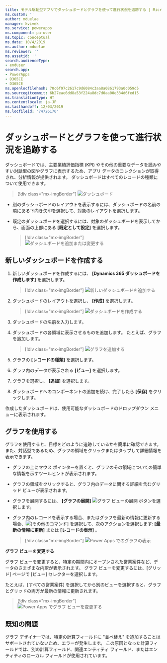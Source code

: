 ```yaml
---
title: モデル駆動型アプリでダッシュボードとグラフを使って進行状況を追跡する | MicrosoftDocs
ms.custom: ''
author: mduelae
manager: kvivek
ms.service: powerapps
ms.component: pa-user
ms.topic: conceptual
ms.date: 10/4/2019
ms.author: mduelae
ms.reviewer: ''
ms.assetid: ''
search.audienceType:
- enduser
search.app:
- PowerApps
- D365CE
- D365CE
ms.openlocfilehash: 70c6f97c2617c9d6084c3aa8a0861793a0c059d5
ms.sourcegitcommit: 6b27eae6dd8a53f224a8dc7d0aa00e334d6fed15
ms.translationtype: HT
ms.contentlocale: ja-JP
ms.lasthandoff: 12/03/2019
ms.locfileid: "74726170"
---
```

# <a name="track-your-progress-with-dashboards-and-charts"></a>ダッシュボードとグラフを使って進行状況を追跡する

ダッシュボードでは、主要業績評価指標 (KPI) やその他の重要なデータを読みやすい対話型の図やグラフに表示するため、アプリ データのコレクションが取得され、分析情報が提供されます。 ダッシュボードはすべてのレコードの種類について使用できます。

> [!div class="mx-imgBorder"]
> ![ダッシュボード](media/Dashboard.png "ダッシュボード") 

-  別のダッシュボードのレイアウトを表示するには、ダッシュボードの名前の隣にある下向き矢印を選択して、対象のレイアウトを選択します。
-  既定のダッシュボードを選択するには、対象のダッシュボードを表示してから、画面の上部にある **[既定として設定​​]** を選択します。

   > [!div class="mx-imgBorder"]
   > ![ダッシュボードを追加または変更する](media/add_dashboard.png "ダッシュボードを追加または変更する") 

## <a name="create-a-new-dashboard"></a>新しいダッシュボードを作成する

1. 新しいダッシュボードを作成するには、 **[Dynamics 365 ダッシュボードを作成します]** を選択します。 

   > [!div class="mx-imgBorder"]
   > ![新しいダッシュボードを追加する](media/new_dashboard.png "新しいダッシュボードを追加する")
   
2. ダッシュボードのレイアウトを選択し、 **[作成]** を選択します。  

   > [!div class="mx-imgBorder"]
   > ![ダッシュボードを作成する](media/create_dashboard.png "ダッシュボードを作成する")
 
3. ダッシュボードの名前を入力します。 
4. ダッシュボードの各領域に表示させるものを追加します。 たとえば、グラフを追加します。 

   > [!div class="mx-imgBorder"]
   > ![グラフを追加する](media/add_chart.png "表を追加")
 
 5. グラフの **[レコードの種類]** を選択します。
 6. グラフ内のデータが表示される **[ビュー]** を選択します。
 7. グラフを選択し、 **[追加]** を選択します。
 8. ダッシュボードへのコンポーネントの追加を続け、完了したら **[保存]** をクリックします。 
 
作成したダッシュボードは、使用可能なダッシュボードのドロップダウン メニューに表示されます。

## <a name="use-charts"></a>グラフを使用する 

グラフを使用すると、目標をどのように追跡しているかを簡単に確認できます。 また、対話型であるため、グラフの領域をクリックまたはタップして詳細情報を表示できます。

-   グラフの上にマウス ポインターを置くと、グラフのその領域についての簡単な情報を示すツールヒントが表示されます。
-   グラフの領域をクリックすると、グラフ内のデータに関する詳細を含むグリッド ビューが表示されます。
-   グラフを展開するには、 **[グラフの展開]**  ![グラフ ビューの展開](media/expandviewbutton.png "グラフ ビューの展開") ボタンを選択します。
-   グラフ内のレコードを表示する場合、またはグラフを最新の情報に更新する場合、![[その他のコマンド]](media/MoreButton.png "その他のコマンド") を選択して、次のアクションを選択します: **[最新の情報に更新]** または **[レコードの表示]** 。
     
     > [!div class="mx-imgBorder"]
     > ![Power Apps でのグラフの表示](media/ViewOfCharts.png "Power Apps でのグラフの表示")  
       

**グラフ ビューを変更する**
 
グラフ ビューを変更すると、特定の期間内にオープンされた営業案件など、データのさまざまな内訳が表示されます。 グラフ ビューを変更するには、[グリッド] ページで [ビュー] セレクターを選択します。

たとえば、[すべての営業案件] を選択してから別のビューを選択すると、グラフとグリッドの両方が最新の情報に更新されます。

> [!div class="mx-imgBorder"]
> ![Power Apps でグラフ ビューを変更する](media/ChangeChartView.png "Power Apps でグラフ ビューを変更する")

## <a name="known-issues"></a>既知の問題  
グラフ デザイナーでは、特定の計算フィールドに "並べ替え" を追加することはサポートされていないため、エラーが発生します。  この原因となった計算フィールドでは、別の計算フィールド、関連エンティティ フィールド、またはエンティティのローカル フィールドが使用されています。



